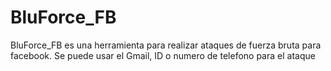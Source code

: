 # BluForce_FB
BluForce_FB es una herramienta para realizar ataques de fuerza bruta para facebook. Se puede usar el Gmail, ID o numero de telefono para el ataque 
